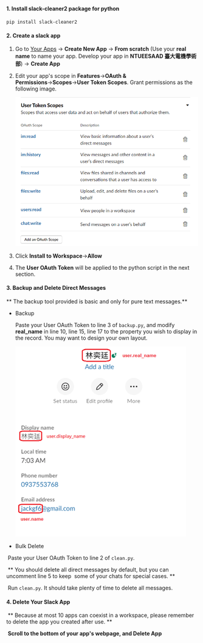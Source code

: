#### 1. Install slack-cleaner2 package for python

```
pip install slack-cleaner2
```

#### 2. Create a slack app

 1. Go to [Your Apps](https://api.slack.com/apps) &rarr; **Create New App** &rarr; **From scratch**
    (Use your **real name** to name your app. Develop your app in **NTUEESAAD 臺大電機學術部**)
    &rarr; **Create App**

 2. Edit your app's scope in **Features**&rarr;**OAuth & Permissions**&rarr;**Scopes**&rarr;**User Token Scopes**.
    Grant permissions as the following image.

    <img src="images/scopes.png" width="500">

 3. Click **Install to Workspace**&rarr;**Allow**

 4. The **User OAuth Token** will be applied to the python script in the next section.

    

#### 3. Backup and Delete Direct Messages

\*\* The backup tool provided is basic and only for pure text messages.\*\*

* Backup

  Paste your User OAuth Token to line 3 of `backup.py`, and modify **real_name** in line 10, line 15, line 17 to the property you wish to display in the record. You may want to design your own layout.

  <img src="images/properties.png" height="500">

  

* Bulk Delete

​		Paste your User OAuth Token to line 2 of `clean.py`.

​		\*\* You should delete all direct messages by default, but you can uncomment line 5 to keep
​		some of your chats for special cases. \*\*
​		

​		Run `clean.py`. It should take plenty of time to delete all messages.

#### 4. Delete Your Slack App

​	\*\* Because at most 10 apps can coexist in a workspace, please remember to delete the app 	               	you created after use. \*\*

​	**Scroll to the bottom of your app's webpage, and Delete App**





